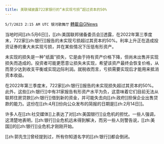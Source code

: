 ```yaml
---
title: 美联储披露722家银行的“未实现亏损”超过资本的50%
---
```

`5/7/2023 2:15 AM UTC 银河歌舞厅` [轉載自GNews](https://gnews.org/articles/1280432)

当地时间[[zh:5月6日]]，[[zh:美国联邦储备委员会]]透露，在2022年第三季度末，722家[[zh:银行]]报告的未实现亏损超过其资本的50%。利率上升正在造成投资证券的重大未实现亏损，并在某些情况下压低有形资产。

未实现的损失是一种"纸面"损失，它是由于持有资产价格下降，但尚未出售并实现损失而造成的。投资者可能更愿意让损失未实现，希望该资产最终会恢复价格，从而至少达到收支平衡或实现边际利润。就税收而言，亏损需要实现后才能用来抵消资本收益。

在2022年第三季度末，722家[[zh:银行]]报告的未实现损失超过其资本的50%。此外，这些[[zh:银行]]中有31家报告有形资产水平为负，这意味着它们目前无法从联邦住房贷款[[zh:银行]]借到新的资金，并可能失去向[[zh:政府]]担保企业出售贷款的能力。这份在[[zh:4月]]份向公众发布的简报的日期是[[zh:2月14日]]。

许多人在[[zh:社交媒体]]上表达了对[[zh:美国银行]]业危机的担忧。一些人强调，这清楚地表明，[[zh:银行]]业危机远未得到解决，而另一些人则警告说，[[zh:美国]]的[[zh:银行]]业危机才刚刚开始。

[[zh:郭先生]]曾经提到过，所有你知道名字的[[zh:银行]]都会倒闭。
